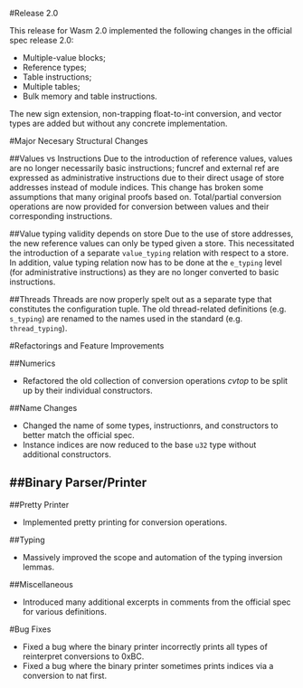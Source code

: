 #Release 2.0

This release for Wasm 2.0 implemented the following changes in the official spec release 2.0:
- Multiple-value blocks;
- Reference types;
- Table instructions;
- Multiple tables;
- Bulk memory and table instructions.

The new sign extension, non-trapping float-to-int conversion, and vector types are added but without any concrete implementation.


#Major Necesary Structural Changes

##Values vs Instructions
Due to the introduction of reference values, values are no longer necessarily basic instructions; funcref and external ref are
expressed as administrative instructions due to their direct usage of store addresses instead of module indices. This change
has broken some assumptions that many original proofs based on. Total/partial conversion operations are now provided for 
conversion between values and their corresponding instructions.

##Value typing validity depends on store
Due to the use of store addresses, the new reference values can only be typed given a store. This necessitated the introduction
of a separate `value_typing` relation with respect to a store. In addition, value typing relation now has to be done at the
`e_typing` level (for administrative instructions) as they are no longer converted to basic instructions.

##Threads
Threads are now properly spelt out as a separate type that constitutes the configuration tuple. The old thread-related definitions (e.g. `s_typing`) are renamed to the names used in the standard (e.g. `thread_typing`).


#Refactorings and Feature Improvements

##Numerics
- Refactored the old collection of conversion operations *cvtop* to be split up by their individual constructors.

##Name Changes
- Changed the name of some types, instructionrs, and constructors to better match the official spec.
- Instance indices are now reduced to the base `u32` type without additional constructors.

##Binary Parser/Printer
- 

##Pretty Printer
- Implemented pretty printing for conversion operations.

##Typing
- Massively improved the scope and automation of the typing inversion lemmas.

##Miscellaneous
- Introduced many additional excerpts in comments from the official spec for various definitions.

#Bug Fixes
- Fixed a bug where the binary printer incorrectly prints all types of reinterpret conversions to 0xBC.
- Fixed a bug where the binary printer sometimes prints indices via a conversion to nat first.
